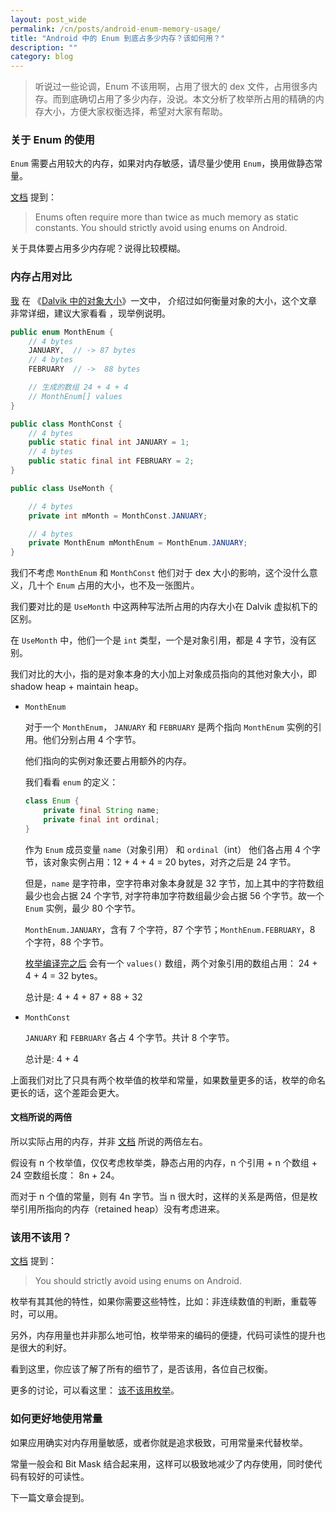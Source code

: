 ```yaml
---
layout: post_wide
permalink: /cn/posts/android-enum-memory-usage/
title: "Android 中的 Enum 到底占多少内存？该如何用？"
description: ""
category: blog
---
```


> 听说过一些论调，Enum 不该用啊，占用了很大的 dex 文件，占用很多内存。而到底确切占用了多少内存，没说。本文分析了枚举所占用的精确的内存大小，方便大家权衡选择，希望对大家有帮助。

### 关于 Enum 的使用


`Enum` 需要占用较大的内存，如果对内存敏感，请尽量少使用 `Enum`，换用做静态常量。

[文档][overhead] 提到：

> Enums often require more than twice as much memory as static constants. You should strictly avoid using enums on Android.

关于具体要占用多少内存呢？说得比较模糊。

### 内存占用对比

[我][me] 在 《[Dalvik 中的对象大小][object-size]》一文中， 介绍过如何衡量对象的大小，这个文章非常详细，建议大家看看
，现举例说明。

```java
public enum MonthEnum {
    // 4 bytes
    JANUARY,  // -> 87 bytes
    // 4 bytes
    FEBRUARY  // ->  88 bytes

    // 生成的数组 24 + 4 + 4
    // MonthEnum[] values
}

public class MonthConst {
    // 4 bytes
    public static final int JANUARY = 1;
    // 4 bytes
    public static final int FEBRUARY = 2;
}

public class UseMonth {

    // 4 bytes
    private int mMonth = MonthConst.JANUARY;

    // 4 bytes
    private MonthEnum mMonthEnum = MonthEnum.JANUARY;
}
```

我们不考虑 `MonthEnum` 和 `MonthConst` 他们对于 dex 大小的影响，这个没什么意义，几十个 `Enum` 占用的大小，也不及一张图片。

我们要对比的是 `UseMonth` 中这两种写法所占用的内存大小在 Dalvik 虚拟机下的区别。

在 `UseMonth` 中，他们一个是 `int` 类型，一个是对象引用，都是 4 字节，没有区别。

我们对比的大小，指的是对象本身的大小加上对象成员指向的其他对象大小，即 shadow heap + maintain heap。

* `MonthEnum`

    对于一个 `MonthEnum`， `JANUARY` 和 `FEBRUARY` 是两个指向 `MonthEnum` 实例的引用。他们分别占用 4 个字节。
    
    他们指向的实例对象还要占用额外的内存。
    
    我们看看 `enum` 的定义：
    
    ```java
    class Enum {
        private final String name;
        private final int ordinal;
    }
    ```
    
    作为 `Enum` 成员变量 `name`（对象引用） 和 `ordinal`（int） 他们各占用 4 个字节，该对象实例占用：12 + 4 + 4 = 20 bytes，对齐之后是 24 字节。
    
    但是，`name` 是字符串，空字符串对象本身就是 32 字节，加上其中的字符数组最少也会占据 24 个字节, 对字符串加字符数组最少会占据 56 个字节。故一个 `Enum` 实例，最少 80 个字节。
    
    `MonthEnum.JANUARY`，含有 7 个字符，87 个字节；`MonthEnum.FEBRUARY`，8 个字符，88 个字节。

    [枚举编译完之后][how-much-memory-do-enums-take] 会有一个 `values()` 数组，两个对象引用的数组占用： 24 + 4 + 4 = 32 bytes。

    总计是: 4 + 4 + 87 + 88 + 32

* `MonthConst`

    `JANUARY` 和 `FEBRUARY` 各占 4 个字节。共计 8 个字节。

    总计是: 4 + 4

上面我们对比了只具有两个枚举值的枚举和常量，如果数量更多的话，枚举的命名更长的话，这个差距会更大。

#### 文档所说的两倍

所以实际占用的内存，并非 [文档][overhead] 所说的两倍左右。

假设有 n 个枚举值，仅仅考虑枚举类，静态占用的内存，n 个引用 + n 个数组 + 24 空数组长度： 8n + 24。

而对于 n 个值的常量，则有 4n 字节。当 n 很大时，这样的关系是两倍，但是枚举引用所指向的内存（retained heap）没有考虑进来。

### 该用不该用？

[文档][overhead] 提到：

> You should strictly avoid using enums on Android.

枚举有其其他的特性，如果你需要这些特性，比如：非连续数值的判断，重载等时，可以用。

另外，内存用量也并非那么地可怕，枚举带来的编码的便捷，代码可读性的提升也是很大的利好。

看到这里，你应该了解了所有的细节了，是否该用，各位自己权衡。

更多的讨论，可以看这里： [该不该用枚举][should-i-strictly-avoid-using-enums-on-android]。

### 如何更好地使用常量

如果应用确实对内存用量敏感，或者你就是追求极致，可用常量来代替枚举。

常量一般会和 Bit  Mask 结合起来用，这样可以极致地减少了内存使用，同时使代码有较好的可读性。

下一篇文章会提到。

[overhead]:         http://developer.android.com/training/articles/memory.html#Overhead
[object-size]:      http://www.liaohuqiu.com/posts/android-object-size-dalvik/
[me]:               http://www.liaohuqiu.com/posts/android-object-size-dalvik/
[how-much-memory-do-enums-take]:        http://stackoverflow.com/questions/143285/how-much-memory-do-enums-take
[should-i-strictly-avoid-using-enums-on-android]:   http://stackoverflow.com/questions/29183904/should-i-strictly-avoid-using-enums-on-android
